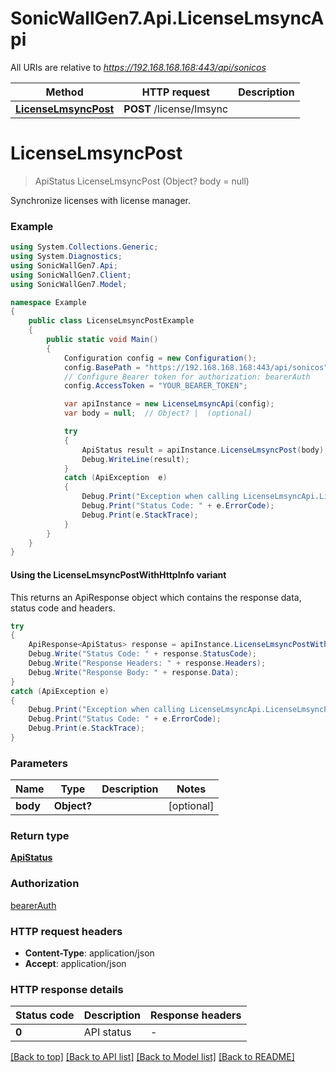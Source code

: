 # SonicWallGen7.Api.LicenseLmsyncApi

All URIs are relative to *https://192.168.168.168:443/api/sonicos*

| Method | HTTP request | Description |
|--------|--------------|-------------|
| [**LicenseLmsyncPost**](LicenseLmsyncApi.md#licenselmsyncpost) | **POST** /license/lmsync |  |

<a id="licenselmsyncpost"></a>
# **LicenseLmsyncPost**
> ApiStatus LicenseLmsyncPost (Object? body = null)



Synchronize licenses with license manager.

### Example
```csharp
using System.Collections.Generic;
using System.Diagnostics;
using SonicWallGen7.Api;
using SonicWallGen7.Client;
using SonicWallGen7.Model;

namespace Example
{
    public class LicenseLmsyncPostExample
    {
        public static void Main()
        {
            Configuration config = new Configuration();
            config.BasePath = "https://192.168.168.168:443/api/sonicos";
            // Configure Bearer token for authorization: bearerAuth
            config.AccessToken = "YOUR_BEARER_TOKEN";

            var apiInstance = new LicenseLmsyncApi(config);
            var body = null;  // Object? |  (optional) 

            try
            {
                ApiStatus result = apiInstance.LicenseLmsyncPost(body);
                Debug.WriteLine(result);
            }
            catch (ApiException  e)
            {
                Debug.Print("Exception when calling LicenseLmsyncApi.LicenseLmsyncPost: " + e.Message);
                Debug.Print("Status Code: " + e.ErrorCode);
                Debug.Print(e.StackTrace);
            }
        }
    }
}
```

#### Using the LicenseLmsyncPostWithHttpInfo variant
This returns an ApiResponse object which contains the response data, status code and headers.

```csharp
try
{
    ApiResponse<ApiStatus> response = apiInstance.LicenseLmsyncPostWithHttpInfo(body);
    Debug.Write("Status Code: " + response.StatusCode);
    Debug.Write("Response Headers: " + response.Headers);
    Debug.Write("Response Body: " + response.Data);
}
catch (ApiException e)
{
    Debug.Print("Exception when calling LicenseLmsyncApi.LicenseLmsyncPostWithHttpInfo: " + e.Message);
    Debug.Print("Status Code: " + e.ErrorCode);
    Debug.Print(e.StackTrace);
}
```

### Parameters

| Name | Type | Description | Notes |
|------|------|-------------|-------|
| **body** | **Object?** |  | [optional]  |

### Return type

[**ApiStatus**](ApiStatus.md)

### Authorization

[bearerAuth](../README.md#bearerAuth)

### HTTP request headers

 - **Content-Type**: application/json
 - **Accept**: application/json


### HTTP response details
| Status code | Description | Response headers |
|-------------|-------------|------------------|
| **0** | API status |  -  |

[[Back to top]](#) [[Back to API list]](../README.md#documentation-for-api-endpoints) [[Back to Model list]](../README.md#documentation-for-models) [[Back to README]](../README.md)

